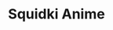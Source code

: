 ---
slug: squidki-anime
title: Squidki Anime
description: "Squidki Anime is an exciting online game. Play for free directly in your browser!"
icon: /images/new_mods/Sprunki Anime.png
url: https://wowtbc.net/sprunkin/sprunki-anime/index.html
previewImage: /images/new_mods/Sprunki Anime.png
type: new mods

# SEO配置
seo:
  title: "Squidki Anime - Play Free Online Game | Fun Browser Games"
  description: "Squidki Anime - Play this fun online game for free in your browser. No download required!"
  ogImage: "/images/new_mods/Sprunki Anime.png"
  keywords: "squidki-anime, online game, browser game, free game, new mods game, play online"

videoUrls:
  - https://www.youtube.com/embed/example1
  - https://www.youtube.com/embed/example2

whyPlay:
  title: "Why Play Squidki Anime?"
  items:
    - "Immersive Gameplay: Squidki Anime offers an engaging and immersive gaming experience that will keep you entertained for hours"
    - "Challenging Levels: Test your skills with increasingly difficult challenges and obstacles"
    - "Beautiful Graphics: Enjoy stunning visuals and smooth animations that bring the game world to life"
    - "Regular Updates: New content and features are added regularly to keep the game fresh and exciting"
    - "Free to Play: Experience all the fun without spending a penny"
    - "Community Features: Connect with other players, share strategies, and compete for high scores"
    - "Cross-Platform: Play on any device with a web browser, no downloads required"

features:
  title: "Key Features of Squidki Anime"
  image: "/images/new_mods/Sprunki Anime.png"
  items:
    - "Intuitive Controls: Easy to learn controls make Squidki Anime accessible for players of all skill levels"
    - "Multiple Game Modes: Enjoy various gameplay options that provide different challenges and experiences"
    - "Character Customization: Personalize your gaming experience with unique characters and items"
    - "Achievement System: Complete special tasks to earn rewards and recognition"
    - "Leaderboards: Compete with players worldwide and see who can achieve the highest scores"

characteristics:
  title: "Game Characteristics"
  image: "/images/new_mods/Sprunki Anime.png"
  items:
    - "Genre: New mods game with elements of strategy and skill"
    - "Difficulty: Suitable for both casual gamers and those seeking a challenge"
    - "Play Time: Quick sessions or extended gameplay, depending on your preference"
    - "Art Style: Vibrant and engaging visuals that enhance the gaming experience"
    - "Sound Design: Immersive audio that complements the gameplay perfectly"

info: "Squidki Anime is an exciting online game that offers players a unique and engaging gaming experience. With its intuitive controls, stunning visuals, and challenging gameplay, Squidki Anime provides hours of entertainment for players of all ages and skill levels. Whether you're looking for a quick gaming session during a break or an extended play session, Squidki Anime delivers an immersive experience that will keep you coming back for more. The game features multiple levels of increasing difficulty, ensuring that players are constantly challenged as they progress. With regular updates adding new content and features, Squidki Anime remains fresh and exciting, providing endless entertainment options for its growing community of players."

howToPlayIntro: "Welcome to Squidki Anime! This guide will walk you through the basics and help you master the game. Whether you're a beginner or looking to improve your skills, these tips and instructions will enhance your gaming experience."

howToPlaySteps:
  - title: "Getting Started"
    description: "Begin your Squidki Anime adventure by familiarizing yourself with the controls. Use your keyboard or mouse to navigate through the game interface. The tutorial will guide you through the basic mechanics and help you understand the objectives."
  - title: "Understanding the Objectives"
    description: "In Squidki Anime, your main goal is to progress through levels by completing specific objectives. Each level presents unique challenges that require different strategies and approaches."
  - title: "Mastering the Controls"
    description: "Practice using the controls to improve your precision and reaction time. Squidki Anime requires quick reflexes and strategic thinking to overcome obstacles and defeat opponents."
  - title: "Utilizing Power-ups"
    description: "Collect power-ups throughout the game to enhance your abilities and overcome difficult challenges. Each power-up offers unique advantages that can be crucial for success."
  - title: "Developing Strategies"
    description: "As you progress in Squidki Anime, develop effective strategies for different scenarios. Analyze patterns, anticipate challenges, and adapt your approach to maximize your performance."

faq:
  title: "Frequently Asked Questions about Squidki Anime"
  items:
    - question: "Is Squidki Anime free to play?"
      answer: "Yes, Squidki Anime is completely free to play directly in your web browser. No downloads or purchases are required to enjoy the full game experience."
    - question: "Can I play Squidki Anime on mobile devices?"
      answer: "Yes, Squidki Anime is optimized for both desktop and mobile play. You can enjoy the game on any device with a web browser and internet connection."
    - question: "Are there any in-game purchases?"
      answer: "While Squidki Anime is free to play, there may be optional in-game purchases available for cosmetic items or additional features that don't affect core gameplay."
    - question: "How often is Squidki Anime updated?"
      answer: "The developers regularly update Squidki Anime with new content, features, and improvements based on player feedback and game performance."
    - question: "Can I play Squidki Anime offline?"
      answer: "Currently, Squidki Anime requires an internet connection to play as it's a browser-based online game."
    - question: "Is Squidki Anime suitable for children?"
      answer: "Yes, Squidki Anime is designed to be family-friendly and suitable for players of all ages."
    - question: "How do I report bugs or issues?"
      answer: "If you encounter any problems while playing Squidki Anime, you can report them through the game's support page or contact the developers directly through their website."
    - question: "Still Have Questions?"
      answer: "If you have additional questions about Squidki Anime that aren't covered in this FAQ, please visit our support center or contact our customer service team for assistance."
---